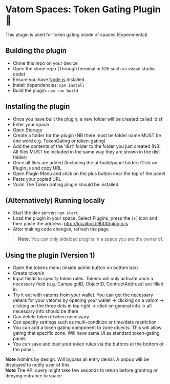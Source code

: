 # Vatom Spaces: Token Gating Plugin 🔌

This plugin is used for token gating inside of spaces (Experimental)

## Building the plugin
- Clone this repo on your device
- Open the clone repo (Through terminal or IDE such as visual studio code)
- Ensure you have [Node.js](https://nodejs.org) installed.
- Install dependencies: `npm install`
- Build the plugin: `npm run build`

## Installing the plugin
- Once you have built the plugin, a new folder will be created called 'dist'
- Enter your space
- Open Storage
- Create a folder for the plugin (NB there must be folder name MUST be one word e.g. TokenGating or token-gating)
- Add the contents of the 'dist' folder to the folder you just created (NB! All files MUST be included in the same way they are shown in the dist folder)
- Once all files are added (Including the ui-build/panel folder) Click on Plugin.js and copy URL
- Open Plugin Menu and click on the plus button near the top of the panel
- Paste your copied URL
- Voila! The Token Gating plugin should be installed

## (Alternatively) Running locally
- Start the dev server: `npm start`
- Load the plugin in your space. Select Plugins, press the (+) icon and then paste the address: [http://localhost:9000/plugin.js](http://localhost:9000/plugin.js)
- After making code changes, refresh the page

> **Note:** You can only sideload plugins in a space you are the owner of.

## Using the plugin (Version 1)
- Open the tokens menu (inside admin button on bottom bar)
- Create token/s
- Input fields to specify token rules. Tokens will only activate once a necessary field (e.g. CampaignID, ObjectID, ContractAddress) are filled in.
- Try it out with vatoms from your wallet. You can get the necessary details for your vatoms by opening your wallet -> clicking on a vatom -> clicking on the three dots in top right -> click on general info -> all necessary info should be there
- Can delete token if/when necessary.
- Can specify settings such as multi-condition or time/date restriction
- You can add a token gating component to zone objects. This will allow gating that specific zone. Will have same UI as standard token-gating panel.
- You can save and load your token rules via the buttons at the bottom of the panel.

**Note** Admins by design. Will bypass all entry denial. A popup will be displayed to notify user of this. <br />
**Note** The API query might take few seconds to return before granting or denying entrance to space.